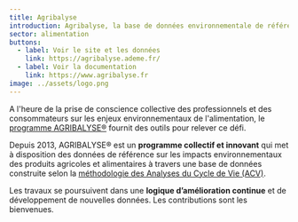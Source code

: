 ```yaml
---
title: Agribalyse
introduction: Agribalyse, la base de données environnementale de référence sur des produits agricoles et alimentaires
sector: alimentation
buttons:
  - label: Voir le site et les données
    link: https://agribalyse.ademe.fr/
  - label: Voir la documentation
    link: https://www.agribalyse.fr
image: ../assets/logo.png
---
```


A l'heure de la prise de conscience collective des professionnels et des consommateurs sur les enjeux environnementaux de l'alimentation, le [programme AGRIBALYSE®](https://agribalyse.ademe.fr/) fournit des outils pour relever ce défi.

Depuis 2013, AGRIBALYSE® est un **programme collectif et innovant** qui met à disposition des données de référence sur les impacts environnementaux des produits agricoles et alimentaires à travers une base de données construite selon la [méthodologie des Analyses du Cycle de Vie (ACV)](https://www.agribalyse.fr/documentation/methodologie-acv).

Les travaux se poursuivent dans une **logique d’amélioration continue** et de développement de nouvelles données. Les contributions sont les bienvenues.
